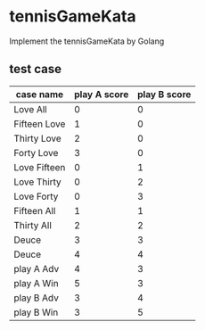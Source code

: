 # tennisGameKata

Implement the tennisGameKata by Golang

## test case

case name | play A score | play B score
--- |---|---
Love All | 0|0
Fifteen Love| 1|0
Thirty Love| 2|0
Forty Love| 3|0
Love Fifteen | 0|1
Love Thirty | 0|2
Love Forty | 0|3
Fifteen All |1|1
Thirty All |2|2
Deuce |3|3
Deuce |4|4
play A Adv | 4|3
play A Win | 5|3
play B Adv | 3| 4
play B Win | 3| 5
